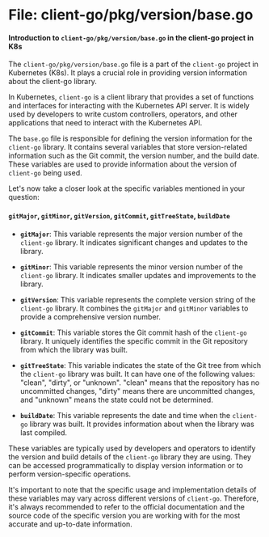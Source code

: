 # File: client-go/pkg/version/base.go

#### Introduction to `client-go/pkg/version/base.go` in the client-go project in K8s

The `client-go/pkg/version/base.go` file is a part of the `client-go` project in Kubernetes (K8s). It plays a crucial role in providing version information about the client-go library.

In Kubernetes, `client-go` is a client library that provides a set of functions and interfaces for interacting with the Kubernetes API server. It is widely used by developers to write custom controllers, operators, and other applications that need to interact with the Kubernetes API.

The `base.go` file is responsible for defining the version information for the `client-go` library. It contains several variables that store version-related information such as the Git commit, the version number, and the build date. These variables are used to provide information about the version of `client-go` being used.

Let's now take a closer look at the specific variables mentioned in your question:

#### `gitMajor`, `gitMinor`, `gitVersion`, `gitCommit`, `gitTreeState`, `buildDate`

- **`gitMajor`**: This variable represents the major version number of the `client-go` library. It indicates significant changes and updates to the library.

- **`gitMinor`**: This variable represents the minor version number of the `client-go` library. It indicates smaller updates and improvements to the library.

- **`gitVersion`**: This variable represents the complete version string of the `client-go` library. It combines the `gitMajor` and `gitMinor` variables to provide a comprehensive version number.

- **`gitCommit`**: This variable stores the Git commit hash of the `client-go` library. It uniquely identifies the specific commit in the Git repository from which the library was built.

- **`gitTreeState`**: This variable indicates the state of the Git tree from which the `client-go` library was built. It can have one of the following values: "clean", "dirty", or "unknown". "clean" means that the repository has no uncommitted changes, "dirty" means there are uncommitted changes, and "unknown" means the state could not be determined.

- **`buildDate`**: This variable represents the date and time when the `client-go` library was built. It provides information about when the library was last compiled.

These variables are typically used by developers and operators to identify the version and build details of the `client-go` library they are using. They can be accessed programmatically to display version information or to perform version-specific operations.

It's important to note that the specific usage and implementation details of these variables may vary across different versions of `client-go`. Therefore, it's always recommended to refer to the official documentation and the source code of the specific version you are working with for the most accurate and up-to-date information.

